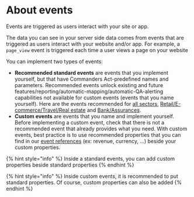 # About events

Events are triggered as users interact with your site or app.

The data you can see in your server side data comes from events that are triggered as users interact with your website and/or app. For example, a `page_view` event is triggered each time a user views a page on your website

You can implement two types of events:

* **Recommended standard events** are events that you implement yourself, but that have Commanders Act-predefined names and parameters. Recommended events unlock existing and future features/reporting/automatic-mapping/automatic-QA-alerting capabilities not available for custom events (events that you name yourself). Here are the events recommended for [all sectors](../events-reference/common-events.md), [Retail/E-commerce/Travel/Real estate](ecommerce-retail-events.md) and [Bank/Assurances](../events-reference/common-events.md).
* **Custom events** are events that you name and implement yourself. Before implementing a custom event, check that there is not a recommended event that already provides what you need. With custom events, best practice is to use recommended properties that you can find in our [event references](../events-reference/) (ex: revenue, currency, ...) beside your custom properties.

{% hint style="info" %}
Inside a standard events, you can add custom properties beside standard properties
{% endhint %}

{% hint style="info" %}
Inside custom events, it is recommended to put standard properties. Of course, custom properties can also be added
{% endhint %}
